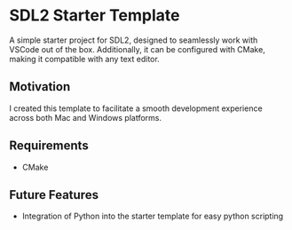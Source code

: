 # SDL2 Starter Template

A simple starter project for SDL2, designed to seamlessly work with VSCode out of the box. Additionally, it can be configured with CMake, making it compatible with any text editor.

## Motivation

I created this template to facilitate a smooth development experience across both Mac and Windows platforms.

## Requirements

- CMake

## Future Features

- Integration of Python into the starter template for easy python scripting
